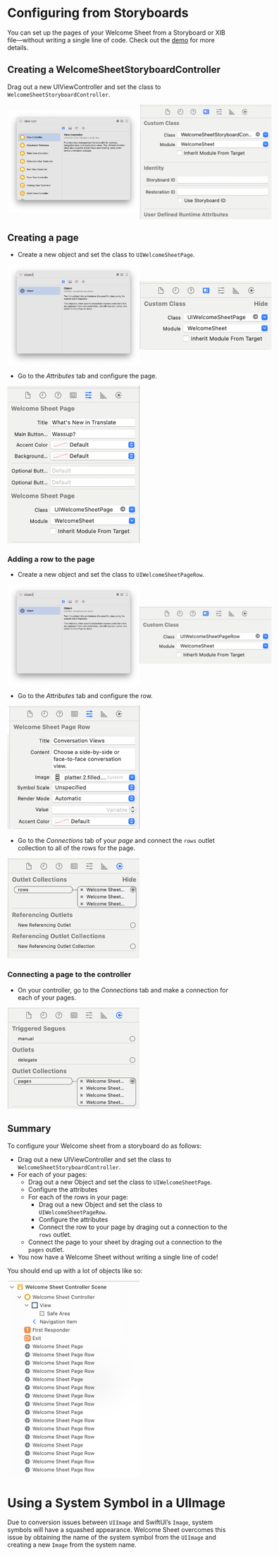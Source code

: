 # Configuring from Storyboards

You can set up the pages of your Welcome Sheet from a Storyboard or XIB file—without writing a single line of code. Check out the [demo](../../Demo/UIKit-Storyboard-WelcomeSheetDemo/) for more details.

## Creating a WelcomeSheetStoryboardController

Drag out a new UIViewController and set the class to `WelcomeSheetStoryboardController`.
<div style="display: flex; align-items: center">
    <img alt="A new UIViewController" src="Resources/ViewController.png" width="300px"/>
    <img alt="Set class of the controller to WelcomeSheetStoryboardController" src="Resources/SetClassOfViewController.png" width="300px"/>
</div>

## Creating a page

- Create a new object and set the class to `UIWelcomeSheetPage`.  
<div style="display: flex; align-items: center">
    <img alt="A new Object" src="Resources/Object.png" width="300px"/>
    <img alt="Set class of the object to UIWelcomeSheetPage" src="Resources/SetClassOfObjectToPage.png" width="300px"/>
</div>

- Go to the *Attributes* tab and configure the page.

<img alt="Configure the attributes of a page" src="Resources/ConfigurePage.png" width="300px"/>

### Adding a row to the page

- Create a new object and set the class to `UIWelcomeSheetPageRow`.  

<div style="display: flex; align-items: center">
    <img alt="A new Object" src="Resources/Object.png" width="300px"/>
    <img alt="Set class of the object to UIWelcomeSheetPageRow" src="Resources/SetClassOfObjectToRow.png" width="300px"/>
</div>

- Go to the *Attributes* tab and configure the row.  

<img alt="Configure the attributes of a page row" src="Resources/ConfigureRow.png" width="300px"/>

- Go to the *Connections* tab of your *page* and connect the `rows` outlet collection to all of the rows for the page.

<img alt="Connect the rows for your page" src="Resources/ConnectRows.png" width="300px"/>

### Connecting a page to the controller

- On your controller, go to the *Connections* tab and make a connection for each of your pages.  

<img alt="Connect the pages for your welcome sheet" src="Resources/ConnectPages.png" width="300px"/>

## Summary

To configure your Welcome sheet from a storyboard do as follows:

- Drag out a new UIViewController and set the class to `WelcomeSheetStoryboardController`.  
- For each of your pages:
    - Drag out a new Object and set the class to `UIWelcomeSheetPage`.
    - Configure the attributes
    - For each of the rows in your page:
        - Drag out a new Object and set the class to `UIWelcomeSheetPageRow`.
        - Configure the attributes
        - Connect the row to your page by draging out a connection to the `rows` outlet.
    - Connect the page to your sheet by draging out a connection to the `pages` outlet.
- You now have a Welcome Sheet without writing a single line of code!

You should end up with a lot of objects like so:

<img alt="Objects connected to your sheet" src="Resources/WelcomeSheetScene.png" width="300px"/>

# Using a System Symbol in a UIImage

Due to conversion issues between `UIImage` and SwiftUI’s `Image`, system symbols will have a squashed appearance. Welcome Sheet overcomes this issue by obtaining the name of the system symbol from the `UIImage` and creating a new `Image` from the system name.